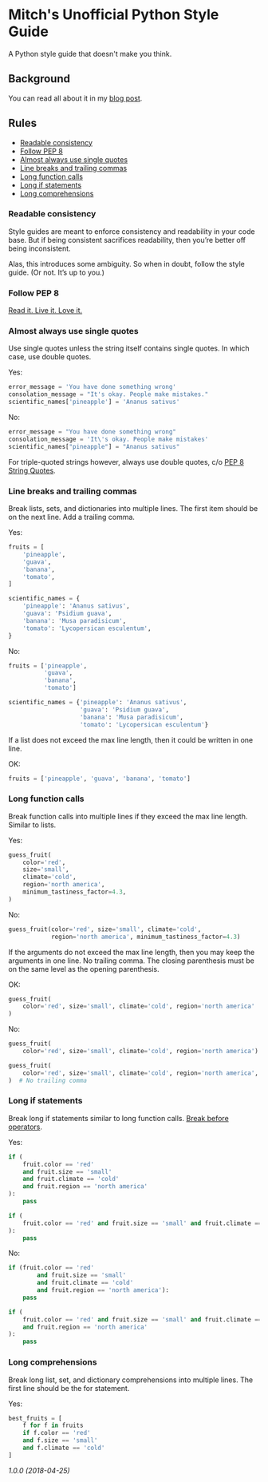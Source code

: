 # Mitch's Unofficial Python Style Guide

A Python style guide that doesn't make you think.

## Background

You can read all about it in my [blog post](#insert-blog-post-link).

## Rules
* [Readable consistency](#readable-consistency)
* [Follow PEP 8](#follow-pep-8)
* [Almost always use single quotes](#almost-always-use-single-quotes)
* [Line breaks and trailing commas](#line-breaks-and-trailing-commas)
* [Long function calls](#long-function-calls)
* [Long if statements](#long-if-statements)
* [Long comprehensions](#long-comprehensions)

### Readable consistency
Style guides are meant to enforce consistency and readability in your code base. But if being consistent sacrifices readability, then you’re better off being inconsistent.

Alas, this introduces some ambiguity. So when in doubt, follow the style guide. (Or not. It’s up to you.)

### Follow PEP 8
[Read it. Live it. Love it.](https://www.python.org/dev/peps/pep-0008/)

### Almost always use single quotes
Use single quotes unless the string itself contains single quotes. In which case, use double quotes.

Yes:
```python
error_message = 'You have done something wrong'
consolation_message = "It's okay. People make mistakes."
scientific_names['pineapple'] = 'Ananus sativus'
```

No:
```python
error_message = "You have done something wrong"
consolation_message = 'It\'s okay. People make mistakes'
scientific_names["pineapple"] = "Ananus sativus"
```

For triple-quoted strings however, always use double quotes, c/o [PEP 8 String Quotes](https://www.python.org/dev/peps/pep-0008/#string-quotes).

### Line breaks and trailing commas
Break lists, sets, and dictionaries into multiple lines. The first item should be on the next line. Add a trailing comma.

Yes:
```python
fruits = [
    'pineapple',
    'guava',
    'banana',
    'tomato',
]

scientific_names = {
    'pineapple': 'Ananus sativus',
    'guava': 'Psidium guava',
    'banana': 'Musa paradisicum',
    'tomato': 'Lycopersican esculentum',
}
```

No:
```python
fruits = ['pineapple',
          'guava',
          'banana',
          'tomato']

scientific_names = {'pineapple': 'Ananus sativus',
                    'guava': 'Psidium guava',
                    'banana': 'Musa paradisicum',
                    'tomato': 'Lycopersican esculentum'}

```

If a list does not exceed the max line length, then it could be written in one line.

OK:
```python
fruits = ['pineapple', 'guava', 'banana', 'tomato']
```

### Long function calls
Break function calls into multiple lines if they exceed the max line length. Similar to lists.

Yes:
```python
guess_fruit(
    color='red',
    size='small',
    climate='cold',
    region='north america',
    minimum_tastiness_factor=4.3,
)
```

No:
```python
guess_fruit(color='red', size='small', climate='cold',
            region='north america', minimum_tastiness_factor=4.3)
```

If the arguments do not exceed the max line length, then you may keep the arguments in one line. No trailing comma. The closing parenthesis must be on the same level as the opening parenthesis.

OK:
```python
guess_fruit(
    color='red', size='small', climate='cold', region='north america'
)
```

No:
```python
guess_fruit(
    color='red', size='small', climate='cold', region='north america')

guess_fruit(
    color='red', size='small', climate='cold', region='north america',
)  # No trailing comma
```

### Long if statements
Break long if statements similar to long function calls. [Break before operators](https://www.python.org/dev/peps/pep-0008/#should-a-line-break-before-or-after-a-binary-operator).

Yes:
```python
if (
    fruit.color == 'red'
    and fruit.size == 'small'
    and fruit.climate == 'cold'
    and fruit.region == 'north america'
):
    pass

if (
    fruit.color == 'red' and fruit.size == 'small' and fruit.climate == 'cold'
):
    pass
```

No:
```python
if (fruit.color == 'red'
        and fruit.size == 'small'
        and fruit.climate == 'cold'
        and fruit.region == 'north america'):
    pass

if (
    fruit.color == 'red' and fruit.size == 'small' and fruit.climate == 'cold'
    and fruit.region == 'north america'
):
    pass
```

### Long comprehensions
Break long list, set, and dictionary comprehensions into multiple lines. The first line should be the for statement.

Yes:
```python
best_fruits = [
    f for f in fruits
    if f.color == 'red'
    and f.size == 'small'
    and f.climate == 'cold'
]
```

_1.0.0 (2018-04-25)_
